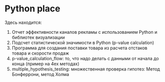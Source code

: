 # Python place
Здесь находится: 
1. Отчет эффективности каналов рекламы с использованием Python и библиотек визуализации
2. Подсчет статистической значимости в Python (p-value calculation)
3. Программа для создания поставки товара из расчета отстаков товара и скорости продаж 
4. p-value_calculation_flow: то, что надо делать с данными от начала до конца (пример на 4ех методах)
5. multiple_hypothesis_testing: множественная проверка гипотез: Метод Бонферрони, метод Холма
